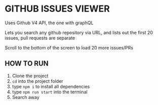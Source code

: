 # GITHUB ISSUES VIEWER

Uses Github V4 API, the one with graphQL

Lets you search any github repository via URL, and lists out the first 20 issues, pull requests are separate

Scroll to the bottom of the screen to load 20 more issues/PRs

## HOW TO RUN
1. Clone the project
2. `cd` into the project folder
3. type `npm i` to install all dependencies
4. type `npm run start` into the terminal
5. Search away


